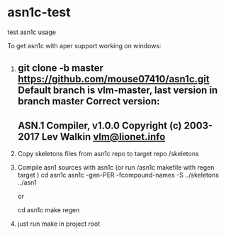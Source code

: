 # asn1c-test
test asn1c usage 

To get asn1c with aper support working on windows:
1.  git clone -b master https://github.com/mouse07410/asn1c.git 
    Default branch is vlm-master, last version in branch master
    Correct version:
    ------------------------
    ASN.1 Compiler, v1.0.0
    Copyright (c) 2003-2017 Lev Walkin <vlm@lionet.info>
    ------------------------
2. Copy skeletons files from asn1c repo to target repo /skeletons
3. Compile asn1 sources with asn1c (or run /asn1c makefile with regen target )
    cd asn1c
    asn1c  -gen-PER -fcompound-names -S ../skeletons ../asn1
    
    or
    
    cd asn1c
    make regen

4. just run make in project root